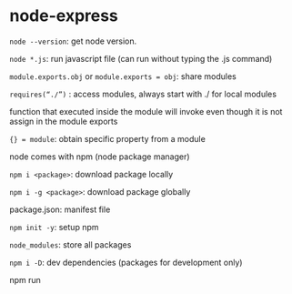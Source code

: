 # node-express
```node --version```: get node version.

```node *.js```: run javascript file (can run without typing the .js command)

```module.exports.obj``` or ```module.exports = obj```: share modules

```requires(“./”)``` : access modules, always start with ./ for local modules

function that executed inside the module will invoke even though it is not assign in the module exports

```{} = module```: obtain specific property from a module

node comes with npm (node package manager)

```npm i <package>```: download package locally

```npm i -g <package>```: download package globally

package.json: manifest file

```npm init -y```: setup npm

```node_modules```: store all packages

```npm i -D```: dev dependencies (packages for development  only)

npm run <script> in package.json

```npm uninstall <package>```: uninstall package


